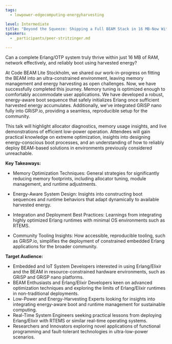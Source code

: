 ```yaml
---
tags: 
  - lowpower-edgecomputing-energyharvesting

level: Intermediate
title: "Beyond the Squeeze: Shipping a Full BEAM Stack in 16 MB-Now With Energy-Aware Booting"
speakers: 
  - _participants/peer-stritzinger.md

---
```

Can a complete Erlang/OTP system truly thrive within just 16 MB of RAM, network effectively, and reliably boot using harvested energy?

At Code BEAM Lite Stockholm, we shared our work-in-progress on fitting the BEAM into an ultra-constrained environment, leaving memory management and energy harvesting as open challenges. Now, we have successfully completed this journey. Memory tuning is optimized enough to comfortably accommodate user applications. We have developed a robust, energy-aware boot sequence that safely initializes Erlang once sufficient harvested energy accumulates. Additionally, we've integrated GRiSP nano fully into GRiSP.io, providing a seamless, reproducible setup for the community.

This talk will highlight allocator diagnostics, memory usage insights, and live demonstrations of efficient low-power operation. Attendees will gain practical knowledge on extreme optimization, insights into designing energy-conscious boot processes, and an understanding of how to reliably deploy BEAM-based solutions in environments previously considered unreachable.

**Key Takeaways:**

- Memory Optimization Techniques: General strategies for significantly reducing memory footprints, including allocator tuning, module management, and runtime adjustments.

- Energy-Aware System Design: Insights into constructing boot sequences and runtime behaviors that adapt dynamically to available harvested energy.

- Integration and Deployment Best Practices: Learnings from integrating highly optimized Erlang runtimes with minimal OS environments such as RTEMS.

- Community Tooling Insights: How accessible, reproducible tooling, such as GRiSP.io, simplifies the deployment of constrained embedded Erlang applications for the broader community.

**Target Audience:**

- Embedded and IoT System Developers interested in using Erlang/Elixir and the BEAM in resource-constrained hardware environments, such as GRiSP and GRiSP nano platforms.
- BEAM Enthusiasts and Erlang/Elixir Developers keen on advanced optimization techniques and exploring the limits of Erlang/Elixir runtimes in non-traditional deployments.
- Low-Power and Energy-Harvesting Experts looking for insights into integrating energy-aware boot and runtime management for sustainable computing.
- Real-Time System Engineers seeking practical lessons from deploying Erlang/Elixir with RTEMS or similar real-time operating systems.
- Researchers and Innovators exploring novel applications of functional programming and fault-tolerant technologies in ultra-low-power scenarios.
